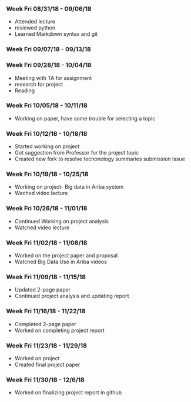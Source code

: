 ### Week Fri 08/31/18 - 09/06/18

* Attended lecture
* reviewed python
* Learned Markdown syntax and git

### Week Fri 09/07/18 - 09/13/18

### Week Fri 09/28/18 - 10/04/18

* Meeting with TA for assignment
* research for project
* Reading

### Week Fri 10/05/18 - 10/11/18

* Working on paper, have some trouble for selecting a topic

### Week Fri 10/12/18 - 10/18/18

* Started working on project
* Got suggestion from Professor for the project topic
* Created new fork to resolve techonology summaries submission issue

### Week Fri 10/19/18 - 10/25/18

* Working on project- Big data in Ariba system
* Wached video lecture

### Week Fri 10/26/18 - 11/01/18

* Continued Working on project analysis
* Watched video lecture

### Week Fri 11/02/18 - 11/08/18

* Worked on the project paper and proposal.
* Watched Big Data Use in Ariba videos

### Week Fri 11/09/18 - 11/15/18

* Updated 2-page paper
* Continued project analysis and updating report

### Week Fri 11/16/18 - 11/22/18

* Completed 2-page paper
* Worked on completing project report

### Week Fri 11/23/18 - 11/29/18

* Worked on project
* Created final project paper

### Week Fri 11/30/18 - 12/6/18

* Worked on finalizing project report in github
